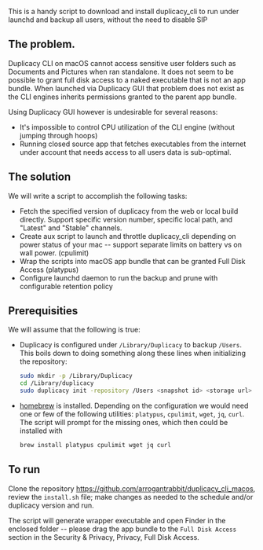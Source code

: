 This is a handy script to download and install duplicacy_cli to run under launchd and backup all users, without the need to disable SIP

## The problem.

Duplicacy CLI on macOS cannot access sensitive user folders such as Documents and Pictures when ran standalone. It does not seem to be possible to grant full disk access to a naked executable that is not an app bundle. When launched via Duplicacy GUI that problem does not exist as the CLI engines inherits permissions granted to the parent app bundle.

Using Duplicacy GUI however is undesirable for several reasons:

- It's impossible to control CPU utilization of the CLI engine (without jumping through hoops)
- Running closed source app that fetches executables from the internet under account that needs access to all users data is sub-optimal.

## The solution

We will write a script to accomplish the following tasks:

- Fetch the specified version of duplicacy from the web or local build directly. Support specific version number, specific local path, and "Latest" and "Stable" channels.
- Create aux script to launch and throttle duplicacy_cli depending on power status of your mac -- support separate limits on battery vs on wall power. (cpulimit)
- Wrap the scripts into macOS app bundle that can be granted Full Disk Access (platypus)
- Configure launchd daemon to run the backup and prune with configurable retention policy

## Prerequisities

We will assume that the following is true:
- Duplicacy is configured under `/Library/Duplicacy` to backup `/Users`. This boils down to doing something along these lines when initializing the repository:
    ```bash
    sudo mkdir -p /Library/Duplicacy
    cd /Library/duplicacy
    sudo duplicacy init -repository /Users <snapshot id> <storage url>
    ```
- [homebrew](https://brew.sh) is installed. Depending on the configuration we would need one or few of the following utilities: `platypus`, `cpulimit`, `wget`, `jq`, `curl`. The script will prompt for the missing ones, which then could be installed with
    ```bash
    brew install platypus cpulimit wget jq curl
    ```

## To run

Clone the repository https://github.com/arrogantrabbit/duplicacy_cli_macos, review the `install.sh` file; make changes as needed to the schedule and/or duplicacy version and run.

The script will generate wrapper executable and open Finder in the enclosed folder -- please drag the app bundle to the `Full Disk Access` section in the Security & Privacy, Privacy, Full Disk Access.
